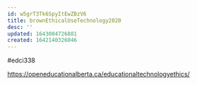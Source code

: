 ```yaml
---
id: w5grT3Tk6SpyItEwZBzV6
title: brownEthicalUseTechnology2020
desc: ''
updated: 1643004726881
created: 1642140326046
---
```


#edci338

https://openeducationalberta.ca/educationaltechnologyethics/
